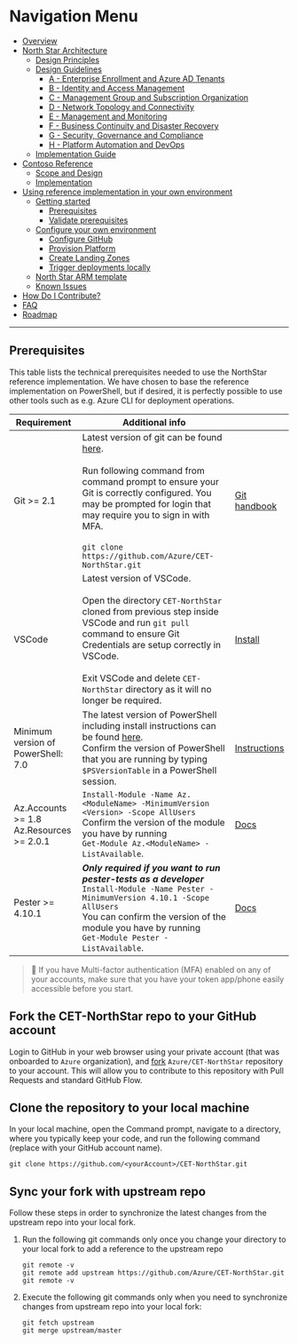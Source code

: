 # Navigation Menu

* [Overview](../../README.md)
* [North Star Architecture](../NorthStar-Architecture.md)
  * [Design Principles](../Design-Principles.md)
  * [Design Guidelines](../Design-Guidelines.md)
    * [A - Enterprise Enrollment and Azure AD Tenants](../A-Enterprise-Enrollment-and-Azure-AD-Tenants.md)
    * [B - Identity and Access Management](../B-Identity-and-Access-Management.md)
    * [C - Management Group and Subscription Organization](../C-Management-Group-and-Subscription-Organization.md)
    * [D - Network Topology and Connectivity](../D-Network-Topology-and-Connectivity.md)
    * [E - Management and Monitoring](../E-Management-and-Monitoring.md)
    * [F - Business Continuity and Disaster Recovery](../F-Business-Continuity-and-Disaster-Recovery.md)
    * [G - Security, Governance and Compliance](../G-Security-Governance-and-Compliance.md)
    * [H - Platform Automation and DevOps](../H-Platform-Automation-and-DevOps.md)
  * [Implementation Guide](../Implementation-Guide.md)
* [Contoso Reference](../Contoso/Readme.md)
  * [Scope and Design](../Contoso/Scope.md)
  * [Implementation](../Contoso/Design.md)
* [Using reference implementation in your own environment](./Readme.md)
  * [Getting started](./Getting-Started.md)
    * [Prerequisites](./Prerequisites.md)
    * [Validate prerequisites](./Validate-prereqs.md)
  * [Configure your own environment](./Using-Reference-Implementation.md)
    * [Configure GitHub](./Configure-run-initialization.md)
    * [Provision Platform](./Deploy-platform-infra.md)
    * [Create Landing Zones](./Deploy-lz.md)
    * [Trigger deployments locally](./Trigger-local-deployment.md)
  * [North Star ARM template](./NorthStar-schema.md)
  * [Known Issues](./Known-Issues.md)
* [How Do I Contribute?](../Northstar-Contribution.md)
* [FAQ](../Northstar-FAQ.md)
* [Roadmap](../Northstar-roadmap.md)

---

## Prerequisites

This table lists the technical prerequisites needed to use the NorthStar reference implementation. We have chosen to base the reference implementation on PowerShell, but if desired, it is perfectly possible to use other tools such as e.g. Azure CLI for deployment operations.

|Requirement|Additional info | |
|---------------|--------------------|--------------------|
|Git >= 2.1| Latest version of git can be found [here](https://git-scm.com/). <br/> <br/> Run following command from command prompt to ensure your Git is correctly configured. You may be prompted for login that may require you to sign in with MFA. <br/> <br/>```git clone https://github.com/Azure/CET-NorthStar.git ``` | [Git handbook](https://guides.github.com/introduction/git-handbook/)|
| VSCode |  Latest version of VSCode. <br/><br/> Open the directory ```CET-NorthStar``` cloned from previous step inside VSCode and run ```git pull``` command to ensure Git Credentials are setup correctly in VSCode. <br/> <br/> Exit VSCode and delete ```CET-NorthStar``` directory as it will no longer be required. | [Install](https://code.visualstudio.com/download#)  |
Minimum version of PowerShell: 7.0|  The latest version of PowerShell including install instructions can be found [here](https://github.com/PowerShell/PowerShell). <br> Confirm the version of PowerShell that you are running by typing `$PSVersionTable` in a PowerShell session.| [Instructions](https://github.com/PowerShell/PowerShell)
|Az.Accounts >= 1.8 <br>Az.Resources >= 2.0.1 |  `Install-Module -Name Az.<ModuleName> -MinimumVersion <Version> -Scope AllUsers`<br>Confirm the version of the module you have by running <br>`Get-Module Az.<ModuleName> -ListAvailable`. | [Docs](https://docs.microsoft.com/en-us/powershell/azure/install-az-ps)|
| Pester >= 4.10.1 |  ***Only required if you want to run pester-tests as a developer*** <br>`Install-Module -Name Pester -MinimumVersion 4.10.1 -Scope AllUsers`<br> You can confirm the version of the module you have by running <br>`Get-Module Pester -ListAvailable`. | [Docs](https://github.com/pester/Pester) |


>  :iphone: If you have Multi-factor authentication (MFA) enabled on any of your accounts, make sure that you have your token app/phone easily accessible before you start.

## Fork the CET-NorthStar repo to your GitHub account

Login to GitHub in your web browser using your private account (that was onboarded to `Azure` organization), and [fork](https://help.github.com/en/github/getting-started-with-github/fork-a-repo) `Azure/CET-NorthStar` repository to your account. This will allow you to contribute to this repository with Pull Requests and standard GitHub Flow.

## Clone the repository to your local machine

In your local machine, open the Command prompt, navigate to a directory, where you typically keep your code, and run the following command (replace <yourAccount> with your GitHub account name).

```shell
git clone https://github.com/<yourAccount>/CET-NorthStar.git
```

## Sync your fork with upstream repo

Follow these steps in order to synchronize the latest changes from the upstream repo into your local fork.

1) Run the following git commands only once you change your directory to your local fork to add a reference to the upstream repo

    ```shell
    git remote -v
    git remote add upstream https://github.com/Azure/CET-NorthStar.git
    git remote -v
    ```

2) Execute the following git commands only when you need to synchronize changes from upstream repo into your local fork:

    ```shell
    git fetch upstream
    git merge upstream/master
    ```

